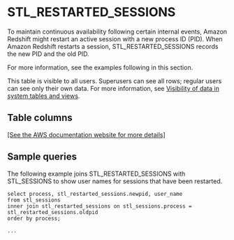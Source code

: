 # STL\_RESTARTED\_SESSIONS<a name="r_STL_RESTARTED_SESSIONS"></a>

To maintain continuous availability following certain internal events, Amazon Redshift might restart an active session with a new process ID \(PID\)\. When Amazon Redshift restarts a session, STL\_RESTARTED\_SESSIONS records the new PID and the old PID\.

 For more information, see the examples following in this section\.

This table is visible to all users\. Superusers can see all rows; regular users can see only their own data\. For more information, see [Visibility of data in system tables and views](c_visibility-of-data.md)\.

## Table columns<a name="r_STL_RESTARTED_SESSIONS-table-columns2"></a>

[\[See the AWS documentation website for more details\]](http://docs.aws.amazon.com/redshift/latest/dg/r_STL_RESTARTED_SESSIONS.html)

## Sample queries<a name="r_STL_RESTARTED_SESSIONS-sample-queries"></a>

The following example joins STL\_RESTARTED\_SESSIONS with STL\_SESSIONS to show user names for sessions that have been restarted\. 

```
select process, stl_restarted_sessions.newpid, user_name
from stl_sessions
inner join stl_restarted_sessions on stl_sessions.process = stl_restarted_sessions.oldpid
order by process;

...
```
